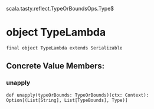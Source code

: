 scala.tasty.reflect.TypeOrBoundsOps.Type$
# object TypeLambda

<pre><code class="language-scala" >final object TypeLambda extends Serializable</pre></code>
## Concrete Value Members:
### unapply
<pre><code class="language-scala" >def unapply(typeOrBounds: TypeOrBounds)(ctx: Context): Option[(List[String], List[TypeBounds], Type)]</pre></code>

